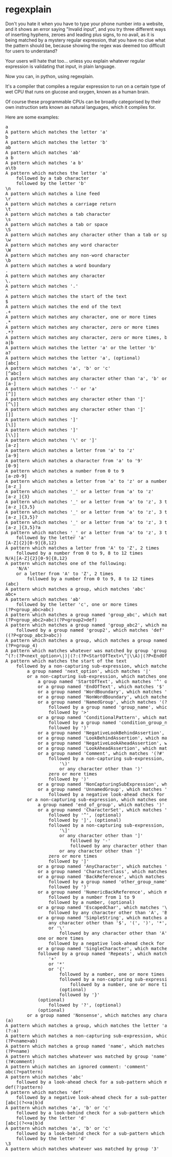 # regexplain

Don't you hate it when you have to type your phone number into a website, and it shows an error saying "Invalid input", and you try three different ways of inserting hyphens, zeroes and leading plus signs, to no avail, as it is being matched by a mystery regular expression, that you have no clue what the pattern should be, because showing the regex was deemed too difficult for users to understand?

Your users will hate that too... unless you explain whatever regular expression is validating that input, in plain language.

Now you can, in python, using regexplain.

It's a compiler that compiles a regular expression to run on a certain type of wet CPU that runs on glucose and oxygen, known as a human brain.

Of course these programmable CPUs can be broadly categorised by their own instruction sets known as natural languages, which it compiles for.


Here are some examples:

<pre>
a
A pattern which matches the letter 'a'
b
A pattern which matches the letter 'b'
ab
A pattern which matches 'ab'
a b
A pattern which matches 'a b'
a\tb
A pattern which matches the letter 'a'
    followed by a tab character
    followed by the letter 'b'
\n
A pattern which matches a line feed
\r
A pattern which matches a carriage return
\t
A pattern which matches a tab character
\s
A pattern which matches a tab or space
\S
A pattern which matches any character other than a tab or space
\w
A pattern which matches any word character
\W
A pattern which matches any non-word character
\b
A pattern which matches a word boundary
.
A pattern which matches any character
\.
A pattern which matches '.'
^
A pattern which matches the start of the text
$
A pattern which matches the end of the text
.+
A pattern which matches any character, one or more times
.*
A pattern which matches any character, zero or more times
.*?
A pattern which matches any character, zero or more times, but as few as possible
a|b
A pattern which matches the letter 'a' or the letter 'b'
a?
A pattern which matches the letter 'a', (optional)
[abc]
A pattern which matches 'a', 'b' or 'c'
[^abc]
A pattern which matches any character other than 'a', 'b' or 'c'
[a-]
A pattern which matches '-' or 'a'
[^]]
A pattern which matches any character other than ']'
[^\]]
A pattern which matches any character other than ']'
[]]
A pattern which matches ']'
[\]]
A pattern which matches ']'
[\\]]
A pattern which matches '\' or ']'
[a-z]
A pattern which matches a letter from 'a' to 'z'
[a-9]
A pattern which matches a character from 'a' to '9'
[0-9]
A pattern which matches a number from 0 to 9
[a-z0-9]
A pattern which matches a letter from 'a' to 'z' or a number from 0 to 9
[a-z_]
A pattern which matches '_' or a letter from 'a' to 'z'
[a-z_]{3}
A pattern which matches '_' or a letter from 'a' to 'z', 3 times
[a-z_]{3,5}
A pattern which matches '_' or a letter from 'a' to 'z', 3 to 5 times
[a-z_]{3,5}?
A pattern which matches '_' or a letter from 'a' to 'z', 3 to 5 times, but as few as possible
[a-z_]{3,5}?a
A pattern which matches '_' or a letter from 'a' to 'z', 3 to 5 times, but as few as possible
    followed by the letter 'a'
[A-Z]{2}[0-9]{8,12}
A pattern which matches a letter from 'A' to 'Z', 2 times
    followed by a number from 0 to 9, 8 to 12 times
N/A|[A-Z]{2}[0-9]{8,12}
A pattern which matches one of the following:
    'N/A'
    or a letter from 'A' to 'Z', 2 times
        followed by a number from 0 to 9, 8 to 12 times
(abc)
A pattern which matches a group, which matches 'abc'
abc+
A pattern which matches 'ab'
    followed by the letter 'c', one or more times
(?P&lt;group_abc&gt;abc)
A pattern which matches a group named 'group_abc', which matches 'abc'
(?P&lt;group_abc2&gt;abc)(?P&lt;group2&gt;def)
A pattern which matches a group named 'group_abc2', which matches 'abc'
    followed by a group named 'group2', which matches 'def'
((?P&lt;group_abc3&gt;abc))
A pattern which matches a group, which matches a group named 'group_abc3', which matches 'abc'
(?P=group_4)
A pattern which matches whatever was matched by group 'group_4'
^(?:(?P&lt;next_option&gt;\|)|(?:(?P&lt;StartOfText&gt;\^|\\A)|(?P&lt;EndOfText&gt;\$|\\Z)|(?P&lt;WordBoundary&gt;\\b)|(?P&lt;NonWordBoundary&gt;\\B)|(?P&lt;NamedGroup&gt;\(\?P&lt;(?P&lt;group_name&gt;[a-zA-Z_][a-zA-Z0-9_]*)&gt;)|(?P&lt;ConditionalPattern&gt;\(\?\((?P&lt;condition_group_name&gt;[a-zA-Z_][a-zA-Z0-9_]*)\))|(?P&lt;NegativeLookBehindAssertion&gt;\(\?&lt;!)|(?P&lt;LookBehindAssertion&gt;\(\?&lt;=)|(?P&lt;NegativeLookAheadAssertion&gt;\(\?!)|(?P&lt;LookAheadAssertion&gt;\(\?=)|(?P&lt;Comment&gt;\(\?#(?:\\\)|[^\)])*\))|(?P&lt;NonCapturingSubExpression&gt;\(\?:)|(?P&lt;UnnamedGroup&gt;\((?!\?)))|(?:(?P&lt;end_of_group&gt;\))|(?P&lt;CharacterSet&gt;\[\^?\]?(?:\\]|[^\]]-[^\]]|[^\]])*\])|(?P&lt;AnyCharacter&gt;\.)|(?P&lt;CharacterClass&gt;\\n|\\r|\\t|\\s|\\S|\\w|\\W|\\d|\\D)|(?P&lt;BackReference&gt;\(\?P=(?P&lt;other_group_name&gt;[a-zA-Z_][a-zA-Z0-9_]*)\))|(?P&lt;NumericBackReference&gt;\\[1-9]\d?)|(?P&lt;EscapedChar&gt;\\[^nrtsSwWdDbB\dAZ])|(?P&lt;SimpleString&gt;(?:[^.^$+*?|\\[\]{}()]|\\[^nrtsSwWdDbB\dAZ])+(?![+*?{]))|(?P&lt;SingleCharacter&gt;[^.^$+*?|\\[{}()]))(?P&lt;Repeats&gt;(?P&lt;repetition_string&gt;(\+|\*|\{\d+(?:,\d+)?\})?\??))?|(?P&lt;Nonsense&gt;.+?))
A pattern which matches the start of the text
    followed by a non-capturing sub-expression, which matches one of the following:
        a group named 'next_option', which matches '|'
        or a non-capturing sub-expression, which matches one of the following:
            a group named 'StartOfText', which matches '^' or '\A'
            or a group named 'EndOfText', which matches '$' or '\Z'
            or a group named 'WordBoundary', which matches '\b'
            or a group named 'NonWordBoundary', which matches '\B'
            or a group named 'NamedGroup', which matches '(?P&lt;'
                followed by a group named 'group_name', which matches an identifier
                followed by '&gt;'
            or a group named 'ConditionalPattern', which matches '(?('
                followed by a group named 'condition_group_name', which matches an identifier
                followed by ')'
            or a group named 'NegativeLookBehindAssertion', which matches '(?&lt;!'
            or a group named 'LookBehindAssertion', which matches '(?&lt;='
            or a group named 'NegativeLookAheadAssertion', which matches '(?!'
            or a group named 'LookAheadAssertion', which matches '(?='
            or a group named 'Comment', which matches '(?#'
                followed by a non-capturing sub-expression, which matches one of the following:
                    '\)'
                    or any character other than ')'
                zero or more times
                followed by ')'
            or a group named 'NonCapturingSubExpression', which matches '(?:'
            or a group named 'UnnamedGroup', which matches '('
                followed by a negative look-ahead check for a sub-pattern which matches '?'
        or a non-capturing sub-expression, which matches one of the following:
            a group named 'end_of_group', which matches ')'
            or a group named 'CharacterSet', which matches '['
                followed by '^', (optional)
                followed by ']', (optional)
                followed by a non-capturing sub-expression, which matches one of the following:
                    '\]'
                    or any character other than ']'
                        followed by '-'
                        followed by any character other than ']'
                    or any character other than ']'
                zero or more times
                followed by ']'
            or a group named 'AnyCharacter', which matches '.'
            or a group named 'CharacterClass', which matches '\n', '\r', '\t', '\s', '\S', '\w', '\W', '\d' or '\D'
            or a group named 'BackReference', which matches '(?P='
                followed by a group named 'other_group_name', which matches an identifier
                followed by ')'
            or a group named 'NumericBackReference', which matches '\'
                followed by a number from 1 to 9
                followed by a number, (optional)
            or a group named 'EscapedChar', which matches '\'
                followed by any character other than 'A', 'B', 'D', 'S', 'W', 'Z', 'b', 'd', 'n', 'r', 's', 't' or 'w'
            or a group named 'SimpleString', which matches a non-capturing sub-expression, which matches one of the following:
                any character other than '$', '(', ')', '*', '+', '.', '?', '[', '\', ']', '^', '{', '|' or '}'
                or '\'
                    followed by any character other than 'A', 'B', 'D', 'S', 'W', 'Z', 'b', 'd', 'n', 'r', 's', 't' or 'w'
            one or more times
                followed by a negative look-ahead check for a sub-pattern which matches '*', '+', '?' or '{'
            or a group named 'SingleCharacter', which matches any character other than '$', '(', ')', '*', '+', '.', '?', '[', '\', '^', '{', '|' or '}'
            followed by a group named 'Repeats', which matches a group named 'repetition_string', which matches a group, which matches one of the following:
                '+'
                or '*'
                or '{'
                    followed by a number, one or more times
                    followed by a non-capturing sub-expression, which matches ','
                        followed by a number, one or more times
                    (optional)
                    followed by '}'
            (optional)
                followed by '?', (optional)
            (optional)
        or a group named 'Nonsense', which matches any character, one or more times, but as few as possible
(a)
A pattern which matches a group, which matches the letter 'a'
(?:a)
A pattern which matches a non-capturing sub-expression, which matches the letter 'a'
(?P&lt;name&gt;ab)
A pattern which matches a group named 'name', which matches 'ab'
(?P=name)
A pattern which matches whatever was matched by group 'name'
(?#comment)
A pattern which matches an ignored comment: 'comment'
abc(?=pattern)
A pattern which matches 'abc'
    followed by a look-ahead check for a sub-pattern which matches 'pattern'
def(?!pattern)
A pattern which matches 'def'
    followed by a negative look-ahead check for a sub-pattern which matches 'pattern'
[abc](?&lt;=a|b)d
A pattern which matches 'a', 'b' or 'c'
    followed by a look-behind check for a sub-pattern which matches the letter 'a' or the letter 'b'
    followed by the letter 'd'
[abc](?&lt;=a|b)d
A pattern which matches 'a', 'b' or 'c'
    followed by a look-behind check for a sub-pattern which matches the letter 'a' or the letter 'b'
    followed by the letter 'd'
\3
A pattern which matches whatever was matched by group '3'
</pre>
